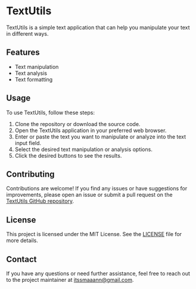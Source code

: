 # TextUtils

TextUtils is a simple text application that can help you manipulate your text in different ways.

## Features

- Text manipulation
- Text analysis
- Text formatting

## Usage

To use TextUtils, follow these steps:

1. Clone the repository or download the source code.
2. Open the TextUtils application in your preferred web browser.
3. Enter or paste the text you want to manipulate or analyze into the text input field.
4. Select the desired text manipulation or analysis options.
5. Click the desired buttons to see the results.

## Contributing

Contributions are welcome! If you find any issues or have suggestions for improvements, please open an issue or submit a pull request on the [TextUtils GitHub repository](https://github.com/itss-maaann/TextUtils).

## License

This project is licensed under the MIT License. See the [LICENSE](https://github.com/itss-maaann/TextUtils/blob/main/LICENSE) file for more details.

## Contact

If you have any questions or need further assistance, feel free to reach out to the project maintainer at [itssmaaann@gmail.com](mailto:itssmaaann@gmail.com).
